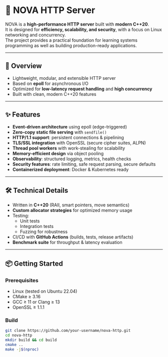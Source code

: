 # 🌌 NOVA HTTP Server

NOVA is a **high-performance HTTP server** built with **modern C++20**.  
It is designed for **efficiency, scalability, and security**, with a focus on Linux networking and concurrency.  
The project provides a practical foundation for learning systems programming as well as building production-ready applications.

---

## 🚀 Overview

- Lightweight, modular, and extensible HTTP server
- Based on **epoll** for asynchronous I/O
- Optimized for **low-latency request handling** and **high concurrency**
- Built with clean, modern C++20 features

---

## ✨ Features

- **Event-driven architecture** using epoll (edge-triggered)
- **Zero-copy static file serving** with `sendfile()`
- **HTTP/1.1 support**: persistent connections & pipelining
- **TLS/SSL integration** with OpenSSL (secure cipher suites, ALPN)
- **Thread pool workers** with work-stealing for scalability
- **Memory-efficient design** via object pooling
- **Observability**: structured logging, metrics, health checks
- **Security features**: rate limiting, safe request parsing, secure defaults
- **Containerized deployment**: Docker & Kubernetes ready

---

## 🛠 Technical Details

- Written in **C++20** (RAII, smart pointers, move semantics)
- **Custom allocator strategies** for optimized memory usage
- Testing:
  - Unit tests
  - Integration tests
  - Fuzzing for robustness
- CI/CD with **GitHub Actions** (builds, tests, release artifacts)
- **Benchmark suite** for throughput & latency evaluation

---

## 📦 Getting Started

### Prerequisites
- Linux (tested on Ubuntu 22.04)
- CMake ≥ 3.16
- GCC ≥ 11 or Clang ≥ 13
- OpenSSL ≥ 1.1.1

### Build
```bash
git clone https://github.com/your-username/nova-http.git
cd nova-http
mkdir build && cd build
cmake ..
make -j$(nproc)
